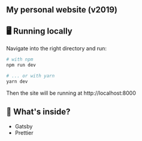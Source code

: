## My personal website (v2019)

## 🖥 Running locally

Navigate into the right directory and run:

```sh
# with npm
npm run dev

# ... or with yarn
yarn dev
```

Then the site will be running at http://localhost:8000

## 🤔 What's inside?

- Gatsby
- Prettier

